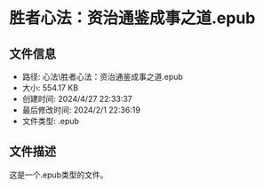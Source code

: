 ﻿# 胜者心法：资治通鉴成事之道.epub

## 文件信息
- 路径: 心法\胜者心法：资治通鉴成事之道.epub
- 大小: 554.17 KB
- 创建时间: 2024/4/27 22:33:37
- 最后修改时间: 2024/2/1 22:36:19
- 文件类型: .epub

## 文件描述
这是一个.epub类型的文件。

